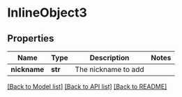# InlineObject3

## Properties
Name | Type | Description | Notes
------------ | ------------- | ------------- | -------------
**nickname** | **str** | The nickname to add | 

[[Back to Model list]](../README.md#documentation-for-models) [[Back to API list]](../README.md#documentation-for-api-endpoints) [[Back to README]](../README.md)


